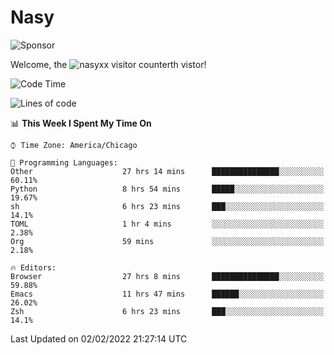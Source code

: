 # Nasy

<!--
<p align="center">
<img height="200" src="https://github-readme-stats.vercel.app/api?username=nasyxx&count_private=true&show_icons=true&theme=dracula&include_all_commits=true"/>
<img height="200" src="https://github-readme-stats.vercel.app/api/top-langs/?username=nasyxx&theme=dracula&hide=html,jupyter+notebook&count_private=true&show_icons=true"/>
</p>

  
----------------
-->

![Sponsor](https://img.shields.io/static/v1.svg?label=Sponsor&message=%E2%9D%A4&logo=GitHub&style=flat&color=pink)
 
Welcome, the ![nasyxx visitor counter](https://count.getloli.com/get/@nasyxx?theme=rule34)th vistor!
 
<!--START_SECTION:waka-->
![Code Time](http://img.shields.io/badge/Code%20Time-1%2C842%20hrs%2027%20mins-blue)

![Lines of code](https://img.shields.io/badge/From%20Hello%20World%20I%27ve%20Written-5%20Million%20lines%20of%20code-blue)

📊 **This Week I Spent My Time On** 

```text
⌚︎ Time Zone: America/Chicago

💬 Programming Languages: 
Other                    27 hrs 14 mins      ███████████████░░░░░░░░░░   60.11% 
Python                   8 hrs 54 mins       █████░░░░░░░░░░░░░░░░░░░░   19.67% 
sh                       6 hrs 23 mins       ███░░░░░░░░░░░░░░░░░░░░░░   14.1% 
TOML                     1 hr 4 mins         ░░░░░░░░░░░░░░░░░░░░░░░░░   2.38% 
Org                      59 mins             ░░░░░░░░░░░░░░░░░░░░░░░░░   2.18%

🔥 Editors: 
Browser                  27 hrs 8 mins       ███████████████░░░░░░░░░░   59.88% 
Emacs                    11 hrs 47 mins      ██████░░░░░░░░░░░░░░░░░░░   26.02% 
Zsh                      6 hrs 23 mins       ███░░░░░░░░░░░░░░░░░░░░░░   14.1%

```


 Last Updated on 02/02/2022 21:27:14 UTC
<!--END_SECTION:waka-->

<!-- ![visitors](https://visitor-badge.laobi.icu/badge?page_id=nasyxx.nasyxx) -->
